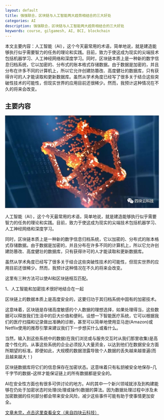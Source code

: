 ```yaml
---
layout: default
title: 强强联合，区块链与人工智能两大趋势相结合的三大好处
categories: AI
description: 强强联合，区块链与人工智能两大趋势相结合的三大好处
keywords: course, gilgamesh, AI, BCI, blockchain
---
```


本文主要内容：人工智能（AI），这个今天最常用的术语，简单地说，就是建造能够执行似乎需要智力的任务的理论和实践。目前，致力于使这成为现实的尖端技术包括机器学习、人工神经网络和深度学习。同时，区块链本质上是一种新的数字信息归档系统，它以加密的、分布式的账本格式存储数据。由于数据是加密的，并且分布在许多不同的计算机上，所以它允许创建防篡改、高度健壮的数据库，只有获得许可的人才能读取和更新数据库。虽然从学术角度已经写了很多关于结合这些突破性技术的可能性，但现实世界的应用目前还很稀少。然而，我预计这种情况在不久的将来会改变。

<!-- more -->




## 主要内容

![images](\images\AI\2018-3-8-union.jpg)

人工智能（AI），这个今天最常用的术语，简单地说，就是建造能够执行似乎需要智力的任务的理论和实践。目前，致力于使这成为现实的尖端技术包括机器学习、人工神经网络和深度学习。

同时，区块链本质上是一种新的数字信息归档系统，它以加密的、分布式的账本格式存储数据。由于数据是加密的，并且分布在许多不同的计算机上，所以它允许创建防篡改、高度健壮的数据库，只有获得许可的人才能读取和更新数据库。

虽然从学术角度已经写了很多关于结合这些突破性技术的可能性，但现实世界的应用目前还很稀少。然而，我预计这种情况在不久的将来会改变。

这里有三种方法可以使AI和区块链相互匹配。

1、人工智能和加密技术很好地结合在一起

区块链上的数据本质上是高度安全的，这要归功于其归档系统中固有的加密技术。

这意味着，区块链是存储高度敏感的个人数据的理想选择，如果处理得当，这些数据可以释放我们生活中的巨大价值和便利。设想一下智能医疗系统，它可以根据我们的医疗扫描和记录做出准确的诊断，甚至可以简单地使用亚马逊(Amazon)或Netflix使用的推荐引擎来建议我们下一步想买什么或看什么。

当然，输入到这些系统中的数据(在我们浏览或与服务交互时从我们那里收集)是高度个性化的。从事这些系统的企业必须投入大量资金，以达到他们在数据安全方面所期望的标准。即便如此，大规模的数据泄露导致个人数据的丢失越来越普遍(而且越来越大！)

区块链数据库将它们的信息保存在加密状态。这意味着只有私钥被安全地保存–几千字节的数据–这样才能保证链上的所有数据都是安全的。

AI在安全性方面也有很多可供讨论的地方。AI的其中一个新兴领域就涉及到构建能够在仍处于加密状态时处理(处理或操作)数据的算法。因为数据处理过程中涉及未加密数据的任何部分都会带来安全风险，减少这些事件可能有助于使事情更加安全。

[文章未完，点击这里查看全文（来自四块云科技）](https://mp.weixin.qq.com/s/7QtaQl_D6KZ86B8aUkf7Dw)


